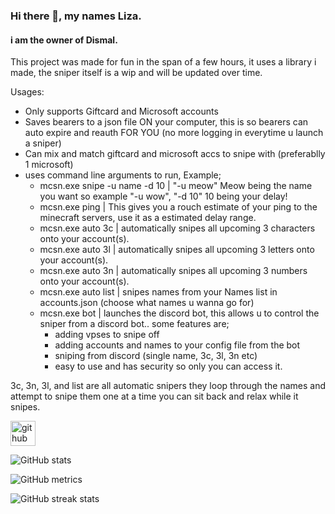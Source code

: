 ### Hi there 👋, my names Liza.
#### i am the owner of Dismal.
This project was made for fun in the span of a few hours, it uses a library i made, the sniper itself is a wip and will be updated over time.

Usages:
- Only supports Giftcard and Microsoft accounts
- Saves bearers to a json file ON your computer, this is so bearers can auto expire and reauth FOR YOU (no more logging in everytime u launch a sniper)
- Can mix and match giftcard and microsoft accs to snipe with (preferablly 1 microsoft)
- uses command line arguments to run, Example;
    - mcsn.exe snipe -u name -d 10 | "-u meow" Meow being the name you want so example "-u wow", "-d 10" 10 being your delay!
    - mcsn.exe ping | This gives you a rouch estimate of your ping to the minecraft servers, use it as a estimated delay range.
    - mcsn.exe auto 3c | automatically snipes all upcoming 3 characters onto your account(s).
    - mcsn.exe auto 3l | automatically snipes all upcoming 3 letters onto your account(s).
    - mcsn.exe auto 3n | automatically snipes all upcoming 3 numbers onto your account(s).
    - mcsn.exe auto list | snipes names from your Names list in accounts.json (choose what names u wanna go for)
    - mcsn.exe bot | launches the discord bot, this allows u to control the sniper from a discord bot.. some features are;
        - adding vpses to snipe off
        - adding accounts and names to your config file from the bot
        - sniping from discord (single name, 3c, 3l, 3n etc)
        - easy to use and has security so only you can access it.

3c, 3n, 3l, and list are all automatic snipers they loop through the names and attempt to snipe them one at a time you can sit back and relax while it snipes.


[<img src='https://cdn.jsdelivr.net/npm/simple-icons@3.0.1/icons/github.svg' alt='github' height='40'>](https://github.com/Liza-Developer)  

![GitHub stats](https://github-readme-stats.vercel.app/api?username=Liza-Developer&show_icons=true)  

![GitHub metrics](https://metrics.lecoq.io/Liza-Developer)  

![GitHub streak stats](https://github-readme-streak-stats.herokuapp.com/?user=Liza-Developer)  

